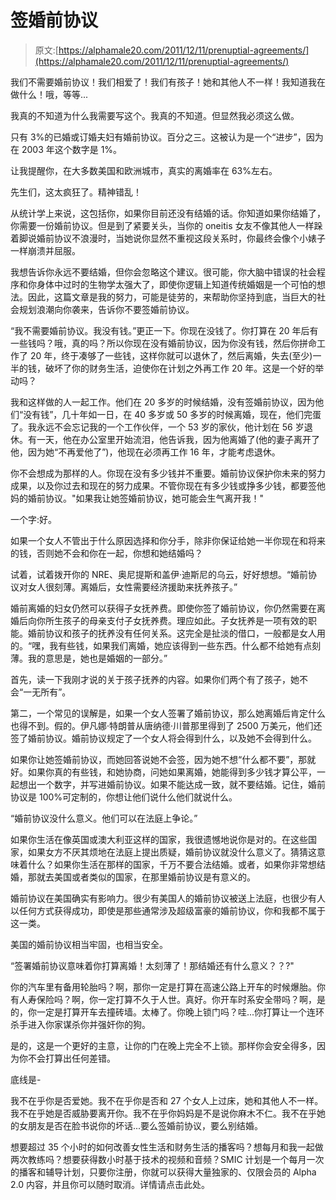 # 签婚前协议

> 原文:[https://alphamale20.com/2011/12/11/prenuptial-agreements/](https://alphamale20.com/2011/12/11/prenuptial-agreements/)

我们不需要婚前协议！我们相爱了！我们有孩子！她和其他人不一样！我知道我在做什么！哦，等等...

我真的不知道为什么我需要写这个。我真的不知道。但显然我必须这么做。

只有 3%的已婚或订婚夫妇有婚前协议。百分之三。这被认为是一个“进步”，因为在 2003 年这个数字是 1%。

让我提醒你，在大多数美国和欧洲城市，真实的离婚率在 63%左右。

先生们，这太疯狂了。精神错乱！

从统计学上来说，这包括你，如果你目前还没有结婚的话。你知道如果你结婚了，你需要一份婚前协议。但是到了紧要关头，当你的 oneitis 女友不像其他人一样跺着脚说婚前协议不浪漫时，当她说你显然不重视这段关系时，你最终会像个小婊子一样崩溃并屈服。

我想告诉你永远不要结婚，但你会忽略这个建议。很可能，你大脑中错误的社会程序和你身体中过时的生物学太强大了，即使你逻辑上知道传统婚姻是一个可怕的想法。因此，这篇文章是我的努力，可能是徒劳的，来帮助你坚持到底，当巨大的社会规划浪潮向你袭来，告诉你不要签婚前协议。

“我不需要婚前协议。我没有钱。”更正一下。你现在没钱了。你打算在 20 年后有一些钱吗？哦，真的吗？所以你现在没有婚前协议，因为你没有钱，然后你拼命工作了 20 年，终于凑够了一些钱，这样你就可以退休了，然后离婚，失去(至少)一半的钱，破坏了你的财务生活，迫使你在计划之外再工作 20 年。这是一个好的举动吗？

我和这样做的人一起工作。他们在 20 多岁的时候结婚，没有签婚前协议，因为他们“没有钱”，几十年如一日，在 40 多岁或 50 多岁的时候离婚，现在，他们完蛋了。我永远不会忘记我的一个工作伙伴，一个 53 岁的家伙，他计划在 56 岁退休。有一天，他在办公室里开始流泪，他告诉我，因为他离婚了(他的妻子离开了他，因为她“不再爱他了”)，他现在必须再工作 16 年，才能考虑退休。

你不会想成为那样的人。你现在没有多少钱并不重要。婚前协议保护你未来的努力成果，以及你过去和现在的努力成果。不管你现在有多少钱或挣多少钱，都要签他妈的婚前协议。"如果我让她签婚前协议，她可能会生气离开我！"

一个字:好。

如果一个女人不管出于什么原因选择和你分手，除非你保证给她一半你现在和将来的钱，否则她不会和你在一起，你想和她结婚吗？

试着，试着拨开你的 NRE、奥尼提斯和盖伊·迪斯尼的乌云，好好想想。“婚前协议对女人很刻薄。离婚后，女性需要经济援助来抚养孩子。”

婚前离婚的妇女仍然可以获得子女抚养费。即使你签了婚前协议，你仍然需要在离婚后向你所生孩子的母亲支付子女抚养费。理应如此。子女抚养是一项有效的职能。婚前协议和孩子的抚养没有任何关系。这完全是扯淡的借口，一般都是女人用的。“嘿，我有些钱，如果我们离婚，她应该得到一些东西。什么都不给她有点刻薄。我的意思是，她也是婚姻的一部分。”

首先，读一下我刚才说的关于孩子抚养的内容。如果你们两个有了孩子，她不会“一无所有”。

第二，一个常见的误解是，如果一个女人签署了婚前协议，那么她离婚后肯定什么也得不到。假的。伊凡娜·特朗普从唐纳德·川普那里得到了 2500 万美元，他们还签了婚前协议。婚前协议规定了一个女人将会得到什么，以及她不会得到什么。

如果你让她签婚前协议，而她回答说她不会签，因为她不想“什么都不要”，那就好。如果你真的有些钱，和她协商，问她如果离婚，她能得到多少钱才算公平，一起想出一个数字，并写进婚前协议。如果不能达成一致，就不要结婚。记住，婚前协议是 100%可定制的，你想让他们说什么他们就说什么。

“婚前协议没什么意义。他们可以在法庭上争论。”

如果你生活在像英国或澳大利亚这样的国家，我很遗憾地说你是对的。在这些国家，如果女方不厌其烦地在法庭上提出质疑，婚前协议就没什么意义了。猜猜这意味着什么？如果你生活在那样的国家，千万不要合法结婚。或者，如果你非常想结婚，那就去美国或者类似的国家，在那里婚前协议是有意义的。

婚前协议在美国确实有影响力。很少有美国人的婚前协议被送上法庭，也很少有人以任何方式获得成功，即使是那些通常涉及超级富豪的婚前协议，你和我都不属于这一类。

美国的婚前协议相当牢固，也相当安全。

“签署婚前协议意味着你打算离婚！太刻薄了！那结婚还有什么意义？？?"

你的汽车里有备用轮胎吗？啊，那你一定是打算在高速公路上开车的时候爆胎。你有人寿保险吗？啊，你一定打算不久于人世。真好。你开车时系安全带吗？啊，是的，你一定是打算开车去撞砖墙。太棒了。你晚上锁门吗？哇...你打算让一个连环杀手进入你家谋杀你并强奸你的狗。

是的，这是一个更好的主意，让你的门在晚上完全不上锁。那样你会安全得多，因为你不会打算出任何差错。

底线是-

我不在乎你是否爱她。我不在乎你是否和 27 个女人上过床，她和其他人不一样。我不在乎她是否威胁要离开你。我不在乎你妈妈是不是说你麻木不仁。我不在乎她的女朋友是否在脸书说你的坏话...要么签婚前协议，要么别结婚。

想要超过 35 个小时的如何改善女性生活和财务生活的播客吗？想每月和我一起做两次教练吗？想要获得数小时基于技术的视频和音频？SMIC 计划是一个每月一次的播客和辅导计划，只要你注册，你就可以获得大量独家的、仅限会员的 Alpha 2.0 内容，并且你可以随时取消。详情请点击此处。